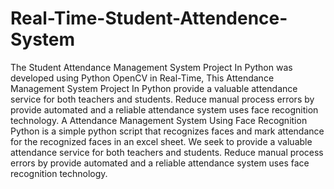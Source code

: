 # Real-Time-Student-Attendence-System
The Student Attendance Management System Project In Python was developed using Python OpenCV in Real-Time, This Attendance Management System Project In Python provide a valuable attendance service for both teachers and students. Reduce manual process errors by provide automated and a reliable attendance system uses face recognition technology.
A Attendance Management System Using Face Recognition Python is a simple python script that recognizes faces and mark attendance for the recognized faces in an excel sheet. We seek to provide a valuable attendance service for both teachers and students. Reduce manual process errors by provide automated and a reliable attendance system uses face recognition technology.
